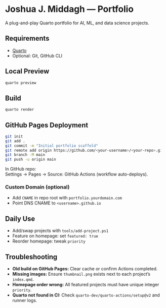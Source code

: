 # Joshua J. Middagh — Portfolio

A plug-and-play Quarto portfolio for AI, ML, and data science projects.

## Requirements

- [Quarto](https://quarto.org/docs/get-started/)
- Optional: Git, GitHub CLI

## Local Preview

```bash
quarto preview
```

## Build

```bash
quarto render
```

## GitHub Pages Deployment

```bash
git init
git add .
git commit -m "Initial portfolio scaffold"
git remote add origin https://github.com/<your-username>/<your-repo>.git
git branch -M main
git push -u origin main
```

In GitHub repo:  
Settings → Pages → Source: GitHub Actions (workflow auto-deploys).

### Custom Domain (optional)

- Add `CNAME` in repo root with `portfolio.yourdomain.com`
- Point DNS CNAME to `<username>.github.io`

## Daily Use

- Add/swap projects with `tools/add-project.ps1`
- Feature on homepage: set `featured: true`
- Reorder homepage: tweak `priority`

## Troubleshooting

- **Old build on GitHub Pages:** Clear cache or confirm Actions completed.
- **Missing images:** Ensure `thumbnail.png` exists next to each project’s `index.qmd`.
- **Homepage order wrong:** All featured projects must have unique integer `priority`.
- **Quarto not found in CI:** Check `quarto-dev/quarto-actions/setup@v2` and runner logs.

